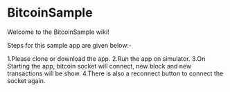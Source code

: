 # BitcoinSample

Welcome to the BitcoinSample wiki!

Steps for this sample app are given below:-

1.Please clone or download the app.
2.Run the app on simulator.
3.On Starting the app, bitcoin socket will connect, new block and new transactions will be show.
4.There is also a reconnect button to connect the socket again.

